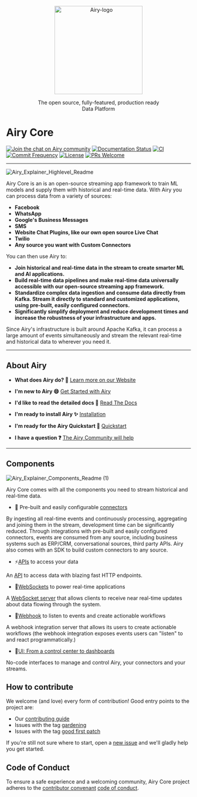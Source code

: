 <p align="center">
  <img src="https://global-uploads.webflow.com/5e9d5014fb5d85233d05fa23/5ea6ab4327484b79bdb4cea4_airy_primary_rgb.svg" alt="Airy-logo" width="240">
  <div align="center">The open source, fully-featured, production ready</div>
  <div align="center">Data Platform</div>
</p>

# Airy Core

[![Join the chat on Airy community](https://img.shields.io/badge/forum-join%20discussions-brightgreen.svg)](https://airy.co/community/?utm_source=badge&utm_medium=badge&utm_campaign=pr-badge&utm_content=badge)
[![Documentation Status](https://img.shields.io/badge/docs-stable-brightgreen.svg)](https://docs.airy.co/)
[![CI](https://github.com/airyhq/airy/workflows/CI/badge.svg)](https://github.com/airyhq/airy/actions?query=workflow%3ACI)
[![Commit Frequency](https://img.shields.io/github/commit-activity/m/airyhq/airy)](https://github.com/airyhq/airy/pulse)
[![License](https://img.shields.io/github/license/airyhq/airy)](https://github.com/airyhq/airy/blob/develop/LICENSE)
[![PRs Welcome](https://img.shields.io/badge/PRs-welcome-brightgreen.svg?style=flat-square)](https://github.com/airyhq/airy/projects)

---

![Airy_Explainer_Highlevel_Readme](https://airy.co/docs/core/img/getting-started/introduction-light.png)

Airy Core is an is an open-source streaming app framework to train ML models and supply them with historical and real-time data. With Airy you can process data from a variety of
sources:

- **Facebook**
- **WhatsApp**
- **Google's Business Messages**
- **SMS**
- **Website Chat Plugins, like our own open source Live Chat**
- **Twilio**
- **Any source you want with Custom Connectors**

You can then use Airy to:

- **Join historical and real-time data in the stream to create smarter ML and AI applications.**
- **Build real-time data pipelines and make real-time data universally accessible with our open-source streaming app framework.**
- **Standardize complex data ingestion and consume data directly from Kafka. Stream it directly to standard and customized applications, using pre-built, easily configured connectors.**
- **Significantly simplify deployment and reduce development times and increase the robustness of your infrastructure and apps.**

Since Airy's infrastructure is built around Apache Kafka, it can process a large
amount of events simultaneously and stream the relevant
real-time and historical data to wherever you need it.

---

## About Airy

- **What does Airy do? 🚀**
  [Learn more on our Website](https://airy.co/)

- **I'm new to Airy 😄**
  [Get Started with Airy](https://airy.co/docs/core/)

- **I'd like to read the detailed docs 📖**
  [Read The Docs](https://airy.co/docs/core/)

- **I'm ready to install Airy ✨**
  [Installation](https://airy.co/docs/core/getting-started/installation/introduction)

- **I'm ready for the Airy Quickstart 🚀**
  [Quickstart](https://airy.co/docs/core/getting-started/quickstart)

- **I have a question ❓**
  [The Airy Community will help](https://airy.co/community)

---

## Components

![Airy_Explainer_Components_Readme (1)](https://user-images.githubusercontent.com/12533283/112460661-6de3fe80-8d5f-11eb-8274-8446fbfcf5c8.png)

Airy Core comes with all the components you need to stream historical and real-time data.

- 💬 Pre-built and easily configurable [connectors](https://airy.co/docs/core/sources/introduction)

By ingesting all real-time events and continuously processing, aggregating and joining them in the stream, development time can be significantly reduced. Through integrations with pre-built and easily configured connectors, events are consumed from any source, including business systems such as ERP/CRM, conversational sources, third party APIs. Airy also comes with an SDK to build custom connectors to any source.

- ⚡[APIs](https://airy.co/docs/core/api/introduction) to access your data

An [API](https://airy.co/docs/core/api/introduction) to access
data with blazing fast HTTP endpoints.

- 🔌[WebSockets](https://airy.co/docs/core/api/websocket) to power real-time applications

A [WebSocket server](https://airy.co/docs/core/api/websocket) that allows
clients to receive near real-time updates about data flowing through the system.

- 🎣[Webhook](https://airy.co/docs/core/api/webhook) to listen to events and create actionable workflows

A webhook integration server that allows its users to create actionable workflows (the webhook integration
exposes events users can "listen" to and react programmatically.)

- 💎[UI: From a control center to dashboards](https://airy.co/docs/core/apps/ui/introduction)

No-code interfaces to manage and control Airy, your connectors and your streams.

## How to contribute

We welcome (and love) every form of contribution! Good entry points to the
project are:

- Our [contributing guide](/docs/docs/guides/contributing.md)
- Issues with the tag
  [gardening](https://github.com/airyhq/airy/issues?q=is%3Aissue+is%3Aopen+label%3Agardening)
- Issues with the tag [good first
  patch](https://github.com/airyhq/airy/issues?q=is%3Aissue+is%3Aopen+label%3A%22good+first+patch%22)

If you're still not sure where to start, open a [new
issue](https://github.com/airyhq/airy/issues/new) and we'll gladly help you get
started.

## Code of Conduct

To ensure a safe experience and a welcoming community, Airy Core project adheres
to the [contributor convenant](https://www.contributor-covenant.org/) [code of
conduct](/code_of_conduct.md).
